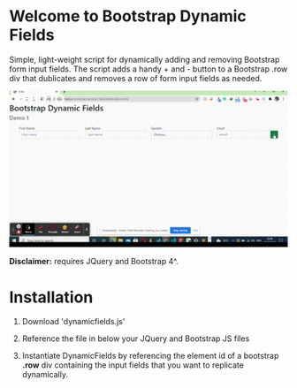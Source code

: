 # Welcome to Bootstrap Dynamic Fields

Simple, light-weight script for dynamically adding and removing Bootstrap form input fields. The script adds a handy + and - button to a Bootstrap .row div that dublicates and removes a row of form input fields as needed. 

![Dynamic form fields for Bootstrap](https://github.com/JamzyKimani/bootstrap-dynamic-fields/blob/main/demo/demo.gif)

**Disclaimer:** requires JQuery and Bootstrap 4^.
 
# Installation

 1. Download 'dynamicfields.js'
 2. Reference the file in below your JQuery and Bootstrap JS files
     > <script  src="path/to/dynamicfields.js"></script>
     
 3. Instantiate DynamicFields by referencing the element id of  a bootstrap 	  **.row** div containing the input fields that you want to replicate dynamically.

